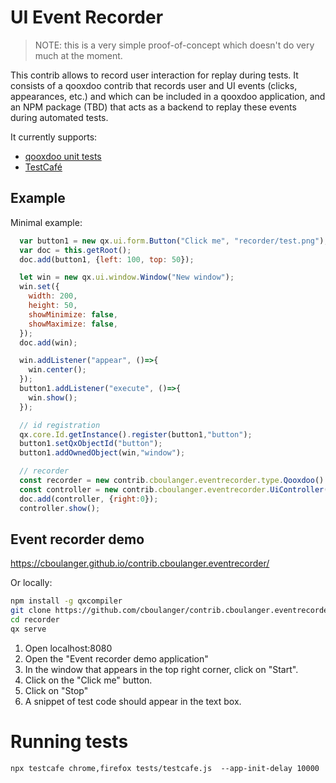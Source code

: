 # UI Event Recorder

> NOTE: this is a very simple proof-of-concept which doesn't do very much at the moment.
  
This contrib allows to record user interaction for replay during tests. It consists
of a qooxdoo contrib that records user and UI events (clicks, appearances, etc.) 
and which can be included in a qooxdoo application, and an NPM package (TBD) that
acts as a backend to replay these events during automated tests. 

It currently supports:
 - [qooxdoo unit tests](https://www.qooxdoo.org/current/pages/development/unit_testing.html)
 - [TestCafé](https://devexpress.github.io/testcafe/documentation/test-api/) 

## Example

Minimal example:
````javascript
  var button1 = new qx.ui.form.Button("Click me", "recorder/test.png");
  var doc = this.getRoot();
  doc.add(button1, {left: 100, top: 50});

  let win = new qx.ui.window.Window("New window");
  win.set({
    width: 200,
    height: 50,
    showMinimize: false,
    showMaximize: false,
  });
  doc.add(win);

  win.addListener("appear", ()=>{
    win.center();
  });
  button1.addListener("execute", ()=>{
    win.show();
  });

  // id registration
  qx.core.Id.getInstance().register(button1,"button");
  button1.setQxObjectId("button");
  button1.addOwnedObject(win,"window");

  // recorder
  const recorder = new contrib.cboulanger.eventrecorder.type.Qooxdoo()
  const controller = new contrib.cboulanger.eventrecorder.UiController(recorder);
  doc.add(controller, {right:0});
  controller.show();
````

## Event recorder demo

https://cboulanger.github.io/contrib.cboulanger.eventrecorder/

Or locally:

```bash
npm install -g qxcompiler
git clone https://github.com/cboulanger/contrib.cboulanger.eventrecorder.git
cd recorder
qx serve
```

1. Open localhost:8080
1. Open the "Event recorder demo application"
1. In the window that appears in the top right corner, click on "Start".
1. Click on the "Click me" button.
1. Click on "Stop"
1. A snippet of test code should appear in the text box. 

# Running tests

```
npx testcafe chrome,firefox tests/testcafe.js  --app-init-delay 10000
```
